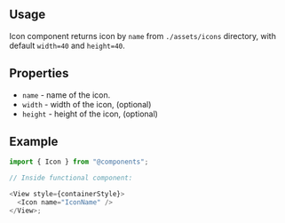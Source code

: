 ## Usage

Icon component returns icon by `name` from `./assets/icons` directory, with default `width=40` and `height=40`.

## Properties

- `name` - name of the icon.
- `width` - width of the icon, (optional)
- `height` - height of the icon, (optional)

## Example

```js
import { Icon } from "@components";

// Inside functional component:

<View style={containerStyle}>
  <Icon name="IconName" />
</View>;
```
